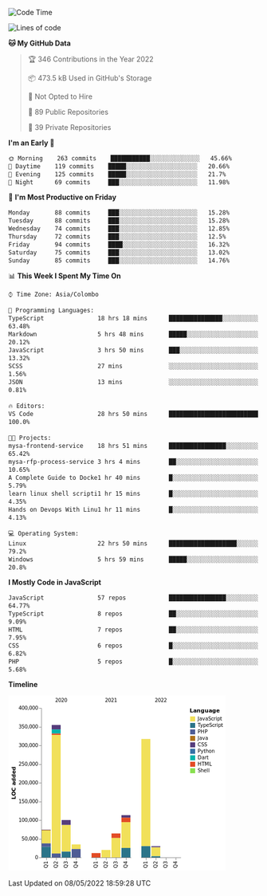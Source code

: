 
<!--START_SECTION:waka-->
![Code Time](http://img.shields.io/badge/Code%20Time-0-blue)

![Lines of code](https://img.shields.io/badge/From%20Hello%20World%20I%27ve%20Written-1%20Million%20lines%20of%20code-blue)

**🐱 My GitHub Data** 

> 🏆 346 Contributions in the Year 2022
 > 
> 📦 473.5 kB Used in GitHub's Storage 
 > 
> 🚫 Not Opted to Hire
 > 
> 📜 89 Public Repositories 
 > 
> 🔑 39 Private Repositories  
 > 
**I'm an Early 🐤** 

```text
🌞 Morning    263 commits    ███████████░░░░░░░░░░░░░░   45.66% 
🌆 Daytime    119 commits    █████░░░░░░░░░░░░░░░░░░░░   20.66% 
🌃 Evening    125 commits    █████░░░░░░░░░░░░░░░░░░░░   21.7% 
🌙 Night      69 commits     ███░░░░░░░░░░░░░░░░░░░░░░   11.98%

```
📅 **I'm Most Productive on Friday** 

```text
Monday       88 commits     ███░░░░░░░░░░░░░░░░░░░░░░   15.28% 
Tuesday      88 commits     ███░░░░░░░░░░░░░░░░░░░░░░   15.28% 
Wednesday    74 commits     ███░░░░░░░░░░░░░░░░░░░░░░   12.85% 
Thursday     72 commits     ███░░░░░░░░░░░░░░░░░░░░░░   12.5% 
Friday       94 commits     ████░░░░░░░░░░░░░░░░░░░░░   16.32% 
Saturday     75 commits     ███░░░░░░░░░░░░░░░░░░░░░░   13.02% 
Sunday       85 commits     ███░░░░░░░░░░░░░░░░░░░░░░   14.76%

```


📊 **This Week I Spent My Time On** 

```text
⌚︎ Time Zone: Asia/Colombo

💬 Programming Languages: 
TypeScript               18 hrs 18 mins      ███████████████░░░░░░░░░░   63.48% 
Markdown                 5 hrs 48 mins       █████░░░░░░░░░░░░░░░░░░░░   20.12% 
JavaScript               3 hrs 50 mins       ███░░░░░░░░░░░░░░░░░░░░░░   13.32% 
SCSS                     27 mins             ░░░░░░░░░░░░░░░░░░░░░░░░░   1.56% 
JSON                     13 mins             ░░░░░░░░░░░░░░░░░░░░░░░░░   0.81%

🔥 Editors: 
VS Code                  28 hrs 50 mins      █████████████████████████   100.0%

🐱‍💻 Projects: 
mysa-frontend-service    18 hrs 51 mins      ████████████████░░░░░░░░░   65.42% 
mysa-rfp-process-service 3 hrs 4 mins        ██░░░░░░░░░░░░░░░░░░░░░░░   10.65% 
A Complete Guide to Docke1 hr 40 mins        █░░░░░░░░░░░░░░░░░░░░░░░░   5.79% 
learn linux shell scripti1 hr 15 mins        █░░░░░░░░░░░░░░░░░░░░░░░░   4.35% 
Hands on Devops With Linu1 hr 11 mins        █░░░░░░░░░░░░░░░░░░░░░░░░   4.13%

💻 Operating System: 
Linux                    22 hrs 50 mins      ███████████████████░░░░░░   79.2% 
Windows                  5 hrs 59 mins       █████░░░░░░░░░░░░░░░░░░░░   20.8%

```

**I Mostly Code in JavaScript** 

```text
JavaScript               57 repos            ████████████████░░░░░░░░░   64.77% 
TypeScript               8 repos             ██░░░░░░░░░░░░░░░░░░░░░░░   9.09% 
HTML                     7 repos             ██░░░░░░░░░░░░░░░░░░░░░░░   7.95% 
CSS                      6 repos             █░░░░░░░░░░░░░░░░░░░░░░░░   6.82% 
PHP                      5 repos             █░░░░░░░░░░░░░░░░░░░░░░░░   5.68%

```


**Timeline**

![Chart not found](https://raw.githubusercontent.com/ccweerasinghe1994/ccweerasinghe1994/master/charts/bar_graph.png) 


 Last Updated on 08/05/2022 18:59:28 UTC
<!--END_SECTION:waka-->
